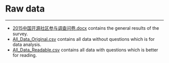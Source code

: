 # Raw data
---

+ [2015中国开源社区参与调查问卷.docx][Survey] contains the general results of the survey.
+ [All_Data_Original.csv][Original] contains all data without questions which is for data analysis.
+ [All_Data_Readable.csv][Readable] contains all data with questions which is better for reading.

[Survey]: 2015中国开源社区参与调查问卷.docx
[Original]: All_Data_Original.csv
[Readable]: All_Data_Readable.csv
